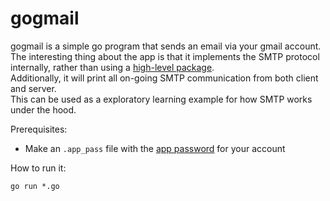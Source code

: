 # gogmail

gogmail is a simple go program that sends an email via your gmail account.  
The interesting thing about the app is that it implements the SMTP protocol internally, rather than using a [high-level package](https://golang.org/pkg/net/smtp/).  
Additionally, it will print all on-going SMTP communication from both client and server.  
This can be used as a exploratory learning example for how SMTP works under the hood.

Prerequisites:
 * Make an `.app_pass` file with the [app password](https://support.google.com/accounts/answer/185833) for your account

How to run it:
```
go run *.go
```
